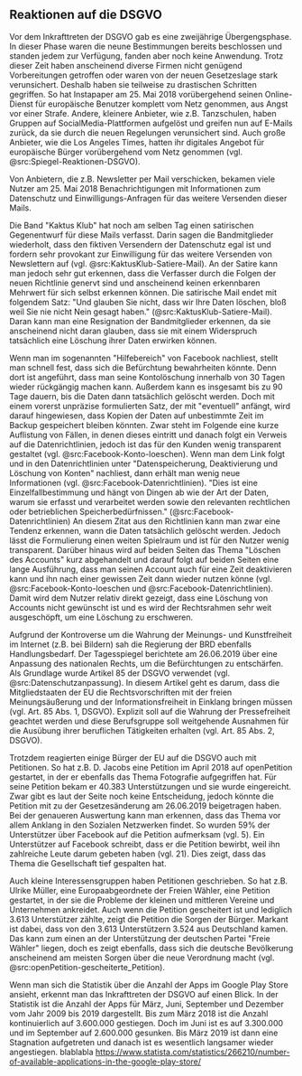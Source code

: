 ## Reaktionen auf die DSGVO

Vor dem Inkrafttreten der DSGVO gab es eine zweijährige Übergengsphase. In dieser Phase waren die neune Bestimmungen bereits beschlossen und standen jedem zur Verfügung, fanden aber noch keine Anwendung. Trotz dieser Zeit haben anscheinend diverse Firmen nicht genügend Vorbereitungen getroffen oder waren von der neuen Gesetzeslage stark verunsichert. Deshalb haben sie teilweise zu drastischen Schritten gegriffen. So hat Instapaper am 25. Mai 2018 vorübergehend seinen Online-Dienst für europäische Benutzer komplett vom Netz genommen, aus Angst vor einer Strafe. Andere, kleinere Anbieter, wie z.B. Tanzschulen, haben Gruppen auf SocialMedia-Plattformen aufgelöst und greifen nun auf E-Mails zurück, da sie durch die neuen Regelungen verunsichert sind. Auch große Anbieter, wie die Los Angeles Times, hatten ihr digitales Angebot für europäische Bürger vorübergehend vom Netz genommen (vgl. @src:Spiegel-Reaktionen-DSGVO).

Von Anbietern, die z.B. Newsletter per Mail verschicken, bekamen viele Nutzer am 25. Mai 2018 Benachrichtigungen mit Informationen zum Datenschutz und Einwilligungs-Anfragen für das weitere Versenden dieser Mails.

Die Band "Kaktus Klub" hat noch am selben Tag einen satirischen Gegenentwurf für diese Mails verfasst. Darin sagen die Bandmitglieder wiederholt, dass den fiktiven Versendern der Datenschutz egal ist und fordern sehr provokant zur Einwilligung für das weitere Versenden von Newslettern auf (vgl. @src:KaktusKlub-Satiere-Mail). An der Satire kann man jedoch sehr gut erkennen, dass die Verfasser durch die Folgen der neuen Richtlinie genervt sind und anscheinend keinen erkennbaren Mehrwert für sich selbst erkennen können. Die satirische Mail endet mit folgendem Satz: "Und glauben Sie nicht, dass wir Ihre Daten löschen, bloß weil Sie nie nicht Nein gesagt haben." (@src:KaktusKlub-Satiere-Mail). Daran kann man eine Resignation der Bandmitglieder erkennen, da sie anscheinend nicht daran glauben, dass sie mit einem Widerspruch tatsächlich eine Löschung ihrer Daten erwirken können.

Wenn man im sogenannten "Hilfebereich" von Facebook nachliest, stellt man schnell fest, dass sich die Befürchtung bewahrheiten könnte. Denn dort ist angeführt, dass man seine Kontolöschung innerhalb von 30 Tagen wieder rückgängig machen kann. Außerdem kann es insgesamt bis zu 90 Tage dauern, bis die Daten dann tatsächlich gelöscht werden. Doch mit einem vorerst unpräzise formulierten Satz, der mit "eventuell" anfängt, wird darauf hingewiesen, dass Kopien der Daten auf unbestimmte Zeit im Backup gespeichert bleiben könnten. Zwar steht im Folgende eine kurze Auflistung von Fällen, in denen dieses eintritt und danach folgt ein Verweis auf die Datenrichtlinien, jedoch ist das für den Kunden wenig transparent gestaltet (vgl. @src:Facebook-Konto-loeschen). Wenn man dem Link folgt und in den Datenrichtlinien unter "Datenspeicherung, Deaktivierung und Löschung von Konten" nachliest, dann erhält man wenig neue Informationen (vgl. @src:Facebook-Datenrichtlinien). "Dies ist eine Einzelfallbestimmung und hängt von Dingen ab wie der Art der Daten, warum sie erfasst und verarbeitet werden sowie den relevanten rechtlichen oder betrieblichen Speicherbedürfnissen." (@src:Facebook-Datenrichtlinien) An diesem Zitat aus den Richtlinien kann man zwar eine Tendenz erkennen, wann die Daten tatsächlich gelöscht werden. Jedoch lässt die Formulierung einen weiten Spielraum und ist für den Nutzer wenig transparent. Darüber hinaus wird auf beiden Seiten das Thema "Löschen des Accounts" kurz abgehandelt und darauf folgt auf beiden Seiten eine lange Ausführung, dass man seinen Account auch für eine Zeit deaktivieren kann und ihn nach einer gewissen Zeit dann wieder nutzen könne (vgl. @src:Facebook-Konto-loeschen und @src:Facebook-Datenrichtlinien). Damit wird dem Nutzer relativ direkt gezeigt, dass eine Löschung von Accounts nicht gewünscht ist und es wird der Rechtsrahmen sehr weit ausgeschöpft, um eine Löschung zu erschweren.

Aufgrund der Kontroverse um die Wahrung der Meinungs- und Kunstfreiheit im Internet (z.B. bei Bildern) sah die Regierung der BRD ebenfalls Handlungsbedarf. Der Tagesspiegel berichtete am 26.06.2019 über eine Anpassung des nationalen Rechts, um die Befürchtungen zu entschärfen. Als Grundlage wurde Artikel 85 der DSGVO verwendet (vgl. @src:Datenschutzanpassung). In diesem Artikel geht es darum, dass die Mitgliedstaaten der EU die Rechtsvorschriften mit der freien Meinungsäußerung und der Informationsfreiheit in Einklang bringen müssen (vgl. Art. 85 Abs. 1, DSGVO). Explizit soll auf die Wahrung der Pressefreiheit geachtet werden und diese Berufsgruppe soll weitgehende Ausnahmen für die Ausübung ihrer beruflichen Tätigkeiten erhalten (vgl. Art. 85 Abs. 2, DSGVO).

Trotzdem reagierten einige Bürger der EU auf die DSGVO auch mit Petitionen. So hat z.B. D. Jacobs
eine Petition im April 2018 auf openPetition gestartet, in der er ebenfalls das Thema Fotografie aufgegriffen hat. Für seine Petition bekam er 40.383 Unterstützungen und sie wurde eingereicht. Zwar
gibt es laut der Seite noch keine Entscheidung, jedoch könnte die Petition mit zu der Gesetzesänderung
am 26.06.2019 beigetragen haben. Bei der genaueren Auswertung kann man erkennen, dass das Thema
vor allem Anklang in den Sozialen Netzwerken findet. So wurden 59% der Unterstützer über Facebook
auf die Petition aufmerksam (vgl. 5). Ein Unterstützer auf Facebook schreibt, dass er die Petition
bewirbt, weil ihn zahlreiche Leute darum gebeten haben (vgl. 21). Dies zeigt, dass das Thema die
Gesellschaft tief gespalten hat.

Auch kleine Interessensgruppen haben Petitionen geschrieben. So hat z.B. Ulrike Müller, eine Europaabgeordnete der Freien Wähler, eine Petition gestartet, in der sie die Probleme der kleinen und mittleren Vereine und Unternehmen ankreidet. Auch wenn die Petition gescheitert ist und lediglich 3.613 Unterstützer zählte, zeigt die Petition die Sorgen der Bürger. Markant ist dabei, dass von den 3.613 Unterstützern 3.524 aus Deutschland kamen. Das kann zum einen an der Unterstützung der deutschen Partei "Freie Wähler" liegen, doch es zeigt ebenfalls, dass sich die deutsche Bevölkerung anscheinend am meisten Sorgen über die neue Verordnung macht (vgl. @src:openPetition-gescheiterte_Petition).

Wenn man sich die Statistik über die Anzahl der Apps im Google Play Store ansieht, erkennt man das Inkrafttreten der DSGVO auf einen Blick. In der Statistik ist die Anzahl der Apps für März, Juni, September und Dezember vom Jahr 2009 bis 2019 dargestellt. Bis zum März 2018 ist die Anzahl kontinuierlich auf 3.600.000 gestiegen. Doch im Juni ist es auf 3.300.000 und im September auf 2.600.000 gesunken. Bis März 2019 ist dann eine Stagnation aufgetreten und danach ist es wesentlich langsamer wieder angestiegen. blablabla
https://www.statista.com/statistics/266210/number-of-available-applications-in-the-google-play-store/
